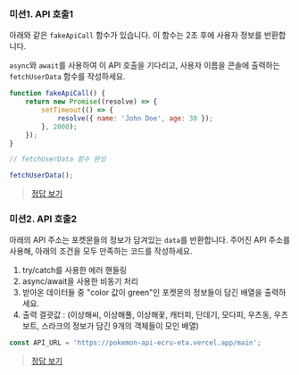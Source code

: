 ### 미션1. API 호출1

아래와 같은 `fakeApiCall` 함수가 있습니다. 이 함수는 2초 후에 사용자 정보를 반환합니다.

`async`와 `await`를 사용하여 이 API 호출을 기다리고, 사용자 이름을 콘솔에 출력하는 `fetchUserData` 함수를 작성하세요.

```js
function fakeApiCall() {
    return new Promise((resolve) => {
        setTimeout(() => {
            resolve({ name: 'John Doe', age: 30 });
        }, 2000);
    });
}

// fetchUserData 함수 완성

fetchUserData();
```

> [정답 보기](https://github.com/hbin12212/one-bite2/tree/main/day06/mission/answer/mission1/index.js)

### 미션2. API 호출2

아래의 API 주소는 포켓몬들의 정보가 담겨있는 `data`를 반환합니다.
주어진 API 주소를 사용해, 아래의 조건을 모두 만족하는 코드를 작성하세요.

1. try/catch를 사용한 에러 핸들링
2. async/await을 사용한 비동기 처리
3. 받아온 데이터들 중 "color 값이 green"인 포켓몬의 정보들이 담긴 배열을 출력하세요.
4. 출력 결괏값 : (이상해씨, 이상해풀, 이상해꽃, 캐터피, 단데기, 모다피,
   우츠동, 우츠보트, 스라크의 정보가 담긴 9개의 객체들이 모인 배열)

```js
const API_URL = 'https://pokemon-api-ecru-eta.vercel.app/main';
```

> [정답 보기](https://github.com/hbin12212/one-bite2/tree/main/day06/mission/answer/mission2/index.js)
